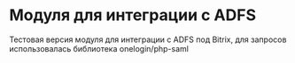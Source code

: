 # Модуля для интеграции с ADFS

Тестовая версия модуля для интеграции с ADFS под Bitrix, для запросов использовалась библиотека onelogin/php-saml